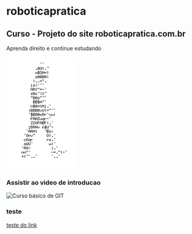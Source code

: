 # roboticapratica
## Curso - Projeto do site roboticapratica.com.br
Aprenda direito e continue estudando


![Homem letra](https://github.com/itajacy/roboticapratica/blob/main/homemletra.gif)
### Assistir ao video de introducao
![Curso básico de GIT](https://img.youtube.com/watch?v=FF1f4bKYhoo&list=PLbEOwbQR9lqzK14I7OOeREEIE4k6rjgIj&index=1)
### teste
[teste do link](https://youtu.be/FF1f4bKYhoo?list=PLbEOwbQR9lqzK14I7OOeREEIE4k6rjgIj&t=1)
